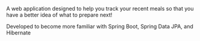 A web application designed to help you track your recent meals so that you have a better idea of what to prepare next!

Developed to become more familiar with Spring Boot, Spring Data JPA, and Hibernate
